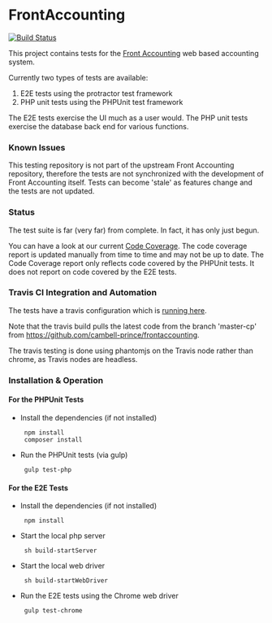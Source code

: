 # FrontAccounting

[![Build Status](https://travis-ci.org/cambell-prince/frontaccounting-wrapper.svg?branch=master)](https://travis-ci.org/cambell-prince/frontaccounting-wrapper)

This project contains tests for the [Front Accounting](http://frontaccounting.com) web based accounting system.

Currently two types of tests are available:

1. E2E tests using the protractor test framework
2. PHP unit tests using the PHPUnit test framework

The E2E tests exercise the UI much as a user would.
The PHP unit tests exercise the database back end for various functions.

### Known Issues
This testing repository is not part of the upstream Front Accounting repository, therefore the tests are not synchronized with the development of Front Accounting itself.  Tests can become 'stale' as features change and the tests are not updated.


### Status
The test suite is far (very far) from complete. In fact, it has only just begun.

You can have a look at our current [Code Coverage](https://rawgit.com/wiki/cambell-prince/frontaccounting-wrapper/code_coverage/index.html).  The code coverage report is updated manually from time to time and may not be up to date.  The Code Coverage report only reflects code covered by the PHPUnit tests.  It does not report on code covered by the E2E tests.

### Travis CI Integration and Automation

The tests have a travis configuration which is [running here](https://travis-ci.org/cambell-prince/frontaccounting-wrapper).

Note that the travis build pulls the latest code from the branch 'master-cp' from https://github.com/cambell-prince/frontaccounting.

The travis testing is done using phantomjs on the Travis node rather than chrome, as Travis nodes are headless.

### Installation & Operation

#### For the PHPUnit Tests

 * Install the dependencies (if not installed)

		npm install
		composer install

 * Run the PHPUnit tests (via gulp)

		gulp test-php
    
#### For the E2E Tests

 * Install the dependencies (if not installed)

		npm install

 * Start the local php server

		sh build-startServer

 * Start the local web driver

		sh build-startWebDriver

 * Run the E2E tests using the Chrome web driver

		gulp test-chrome